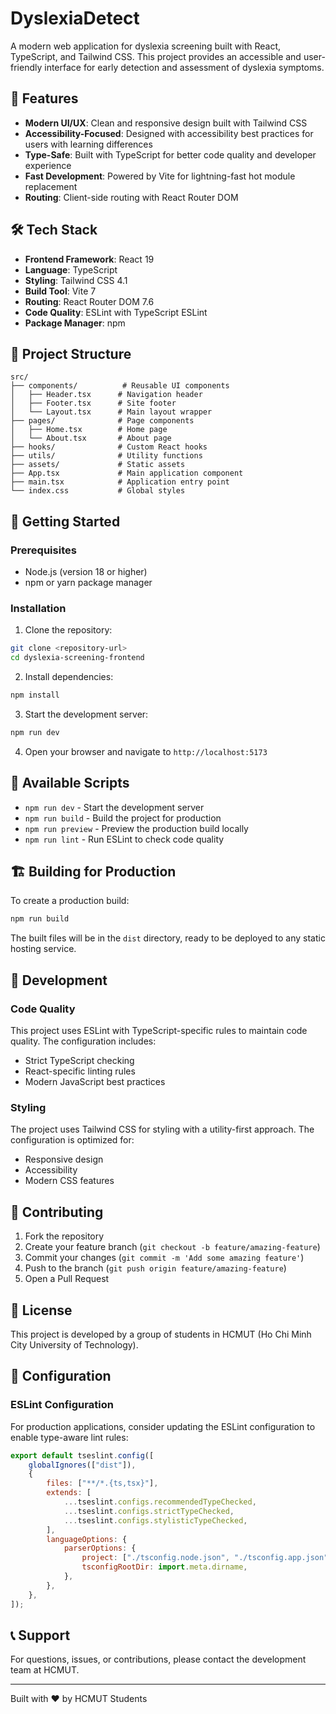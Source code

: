 # DyslexiaDetect

A modern web application for dyslexia screening built with React, TypeScript, and Tailwind CSS. This project provides an accessible and user-friendly interface for early detection and assessment of dyslexia symptoms.

## 🚀 Features

-   **Modern UI/UX**: Clean and responsive design built with Tailwind CSS
-   **Accessibility-Focused**: Designed with accessibility best practices for users with learning differences
-   **Type-Safe**: Built with TypeScript for better code quality and developer experience
-   **Fast Development**: Powered by Vite for lightning-fast hot module replacement
-   **Routing**: Client-side routing with React Router DOM

## 🛠️ Tech Stack

-   **Frontend Framework**: React 19
-   **Language**: TypeScript
-   **Styling**: Tailwind CSS 4.1
-   **Build Tool**: Vite 7
-   **Routing**: React Router DOM 7.6
-   **Code Quality**: ESLint with TypeScript ESLint
-   **Package Manager**: npm

## 📁 Project Structure

```
src/
├── components/          # Reusable UI components
│   ├── Header.tsx      # Navigation header
│   ├── Footer.tsx      # Site footer
│   └── Layout.tsx      # Main layout wrapper
├── pages/              # Page components
│   ├── Home.tsx        # Home page
│   └── About.tsx       # About page
├── hooks/              # Custom React hooks
├── utils/              # Utility functions
├── assets/             # Static assets
├── App.tsx             # Main application component
├── main.tsx            # Application entry point
└── index.css           # Global styles
```

## 🚀 Getting Started

### Prerequisites

-   Node.js (version 18 or higher)
-   npm or yarn package manager

### Installation

1. Clone the repository:

```bash
git clone <repository-url>
cd dyslexia-screening-frontend
```

2. Install dependencies:

```bash
npm install
```

3. Start the development server:

```bash
npm run dev
```

4. Open your browser and navigate to `http://localhost:5173`

## 📜 Available Scripts

-   `npm run dev` - Start the development server
-   `npm run build` - Build the project for production
-   `npm run preview` - Preview the production build locally
-   `npm run lint` - Run ESLint to check code quality

## 🏗️ Building for Production

To create a production build:

```bash
npm run build
```

The built files will be in the `dist` directory, ready to be deployed to any static hosting service.

## 🧪 Development

### Code Quality

This project uses ESLint with TypeScript-specific rules to maintain code quality. The configuration includes:

-   Strict TypeScript checking
-   React-specific linting rules
-   Modern JavaScript best practices

### Styling

The project uses Tailwind CSS for styling with a utility-first approach. The configuration is optimized for:

-   Responsive design
-   Accessibility
-   Modern CSS features

## 🤝 Contributing

1. Fork the repository
2. Create your feature branch (`git checkout -b feature/amazing-feature`)
3. Commit your changes (`git commit -m 'Add some amazing feature'`)
4. Push to the branch (`git push origin feature/amazing-feature`)
5. Open a Pull Request

## 📝 License

This project is developed by a group of students in HCMUT (Ho Chi Minh City University of Technology).

## 🔧 Configuration

### ESLint Configuration

For production applications, consider updating the ESLint configuration to enable type-aware lint rules:

```js
export default tseslint.config([
	globalIgnores(["dist"]),
	{
		files: ["**/*.{ts,tsx}"],
		extends: [
			...tseslint.configs.recommendedTypeChecked,
			...tseslint.configs.strictTypeChecked,
			...tseslint.configs.stylisticTypeChecked,
		],
		languageOptions: {
			parserOptions: {
				project: ["./tsconfig.node.json", "./tsconfig.app.json"],
				tsconfigRootDir: import.meta.dirname,
			},
		},
	},
]);
```

## 📞 Support

For questions, issues, or contributions, please contact the development team at HCMUT.

---

Built with ❤️ by HCMUT Students
